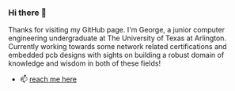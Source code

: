 ### Hi there 👋
Thanks for visiting my GitHub page. I'm George, a junior computer engineering undergraduate at The University of Texas at Arlington. Currently working towards some network related certifications and embedded pcb designs with sights on building a robust domain of knowledge and wisdom in both of these fields!

- 📫 [reach me here](https://gregclacker.github.io/)
  
